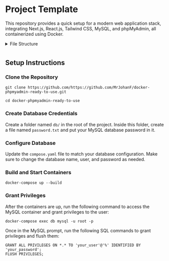 # Project Template

This repository provides a quick setup for a modern web application stack, integrating Next.js, React.js, Tailwind CSS, MySQL, and phpMyAdmin, all containerized using Docker.

<details>

<summary>File Structure</summary>

- **`public/`**: Contains static files such as images and favicon.
- **`src/`**: Contains the source code for the project.
  - **`app/`**: Contains the application routes and layout components.
    - **`about/`**: Route-specific components for the about page.
      - **`page.js`**: Defines the content for the about route.
    - **`api/`**: Contains API route handlers.
    - **`layout.js`**: Defines the layout for the application, including shared UI elements like headers and footers.
    - **`page.js`**: Defines the content for the root route (/).
  - **`components/`**: Contains reusable React components.
  - **`context/`**: Contains React context providers for global state management.
  - **`hooks/`**: Contains custom React hooks.
  - **`lib/`**: Contains libraries and utilities.
  - **`utils/`**: Contains utility functions and helpers.
- **`.dockerignore`**: Specifies files and directories to be ignored by Docker during the build process.
- **`.gitignore`**: Specifies files and directories to be ignored by Git.
- **`compose.yaml`**: Docker Compose configuration file for defining and running multi-container Docker applications.
- **`Dockerfile`**: Instructions for building the Docker image for the application.
- **`jsconfig.json`**: Configuration file for JavaScript project settings and module resolution.
- **`next.config.msj`**: Configuration file for customizing Next.js settings.
- **`package.json`** Lists project dependencies, scripts, and metadata.
- **`postcss.config.msj`** Configuration file for PostCSS, used for processing CSS.
- **`README.md`** Project overview and instructions.
- **`README.Docker.md`** If used, should contain Docker-specific instructions and information.
- **`tailwind.config.js`** Configuration file for Tailwind CSS, if Tailwind is used in the project.

</details>

#

## Setup Instructions

### Clone the Repository

```
git clone https://github.com/https://github.com/MrJohanF/docker-phpmyadmin-ready-to-use.git
```
```
cd docker-phpmyadmin-ready-to-use
```

### Create Database Credentials

Create a folder named `db/` in the root of the project. Inside this folder, create a file named `password.txt` and put your MySQL database password in it.

### Configure Database 

Update the `compose.yaml` file to match your database configuration. Make sure to change the database name, user, and password as needed.

### Build and Start Containers

```
docker-compose up --build
```

### Grant Privileges

After the containers are up, run the following command to access the MySQL container and grant privileges to the user:

```
docker-compose exec db mysql -u root -p
```

Once in the MySQL prompt, run the following SQL commands to grant privileges and flush them:

```
GRANT ALL PRIVILEGES ON *.* TO 'your_user'@'%' IDENTIFIED BY 'your_password';
FLUSH PRIVILEGES;
```



